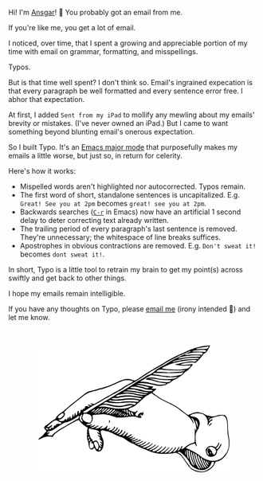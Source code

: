 Hi! I'm [Ansgar](https://github.com/gruns)! 👋 You probably got an email from me.

If you're like me, you get a lot of email.

I noticed, over time, that I spent a growing and appreciable portion of my time with email on grammar, formatting, and misspellings.

Typos.

But is that time well spent? I don't think so. Email's ingrained expecation is that every paragraph be well formatted and every sentence error free. I abhor that expectation.

At first, I added `Sent from my iPad` to mollify any mewling about my emails' brevity or mistakes. (I've never owned an iPad.) But I came to want something beyond blunting email's onerous expectation.

So I built Typo. It's an [Emacs major mode](https://www.gnu.org/software/emacs/manual/html_node/elisp/Major-Modes.html) that purposefully makes my emails a little worse, but just so, in return for celerity.

Here's how it works:

*   Mispelled words aren't highlighted nor autocorrected. Typos remain.
*   The first word of short, standalone sentences is uncapitalized. E.g. `Great! See you at 2pm` becomes `great! see you at 2pm`.
*   Backwards searches ([`C-r`](https://www.gnu.org/software/emacs/manual/html_node/emacs/Basic-Isearch.html) in Emacs) now have an artificial 1 second delay to deter correcting text already written.
*   The trailing period of every paragraph's last sentence is removed. They're unnecessary; the whitespace of line breaks suffices.
*   Apostrophes in obvious contractions are removed. E.g. `Don't sweat it!` becomes `dont sweat it!`.

In short, Typo is a little tool to retrain my brain to get my point(s) across swiftly and get back to other things.

I hope my emails remain intelligible.

If you have any thoughts on Typo, please [email me](mailto:grunseid+typo@gmail.com) (irony intended 🙂) and let me know.

<img src="logo.svg" alt="typo" style="width:24rem; height: auto; display: block; margin: 3rem auto 0 auto">